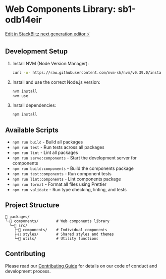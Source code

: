 # Web Components Library: sb1-odb14eir

[Edit in StackBlitz next generation editor ⚡️](https://stackblitz.com/~/github.com/pouncyisdead/sb1-odb14eir)

## Development Setup

1. Install NVM (Node Version Manager):

   ```bash
   curl -o- https://raw.githubusercontent.com/nvm-sh/nvm/v0.39.0/install.sh | bash
   ```

2. Install and use the correct Node.js version:

   ```bash
   nvm install
   nvm use
   ```

3. Install dependencies:

   ```bash
   npm install
   ```

## Available Scripts

- `npm run build` - Build all packages
- `npm run test` - Run tests across all packages
- `npm run lint` - Lint all packages
- `npm run serve:components` - Start the development server for components
- `npm run build:components` - Build the components package
- `npm run test:components` - Run component tests
- `npm run lint:components` - Lint components package
- `npm run format` - Format all files using Prettier
- `npm run validate` - Run type checking, linting, and tests

## Project Structure

```text
📁 packages/
└─📁 components/        # Web components library
  └─📁 src/
    ├─📁 components/    # Individual components
    ├─📁 styles/        # Shared styles and themes
    └─📁 utils/         # Utility functions
```

## Contributing

Please read our [Contributing Guide](CONTRIBUTING.md) for details on our code of conduct and development process.
